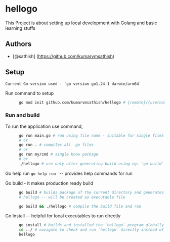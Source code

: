 # hellogo

This Project is about setting up local development with Golang and basic learning stuffs

## Authors

- [@sathish] (https://github.com/kumarvmsathish)

## Setup 

    Current Go version used - `go version go1.24.1 darwin/arm64`

  Run command to setup  

  ```bash
        go mod init github.com/kumarvmsathish/hellogo # {remote}/{username}/{projectname}
  ```  

### Run and build
  To run the application use command,
  ```bash
        go run main.go # run using file name - suitable for single files
        # or
        go run . # compiles all .go files
        # or
        go run my/cmd # single know package
        # or
        ./hellogo # use only after generating build using eg: `go build` command execution

  ```

  Go help run `go help run ` -- provides help commands for run

  Go build - it makes production ready build
  ```bash
        go build # builds package of the current directory and generates binary executable file
        # hellogo -- will be created as executable file

        go build && ./hellogo # compile the build file and run
  ```

  Go Install -- helpful for local executables to run directly
  ```bash
        go install # builds and installed the `hellogo` program globally in local machine and no need to run `go build` before -- not req
        cd ../ # navigate to check and run `hellogo` directly instead of using ./hellogo 
        hellogo
  ```





  
